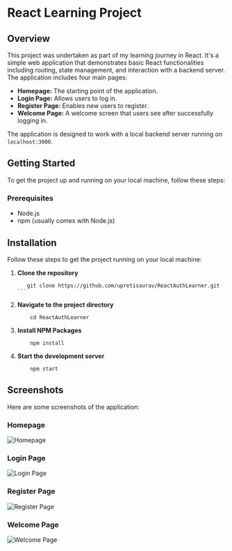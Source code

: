 # React Learning Project

## Overview

This project was undertaken as part of my learning journey in React. It's a simple web application that demonstrates basic React functionalities including routing, state management, and interaction with a backend server. The application includes four main pages:

- **Homepage:** The starting point of the application.
- **Login Page:** Allows users to log in.
- **Register Page:** Enables new users to register.
- **Welcome Page:** A welcome screen that users see after successfully logging in.

The application is designed to work with a local backend server running on `localhost:3000`.

## Getting Started

To get the project up and running on your local machine, follow these steps:

### Prerequisites

- Node.js
- npm (usually comes with Node.js)

## Installation

Follow these steps to get the project running on your local machine:

1. **Clone the repository**
   ````
      git clone https://github.com/upretisaurav/ReactAuthLearner.git
   ```

2. **Navigate to the project directory**
    ```
        cd ReactAuthLearner
    ```
3. **Install NPM Packages**
    ```
        npm install
    ```
4. **Start the development server**
    ```
        npm start
    ```

## Screenshots

Here are some screenshots of the application:

### Homepage
![Homepage](screenshots/homepage.png)

### Login Page
![Login Page](screenshots/login.png)

### Register Page
![Register Page](screenshots/register.png)

### Welcome Page
![Welcome Page](screenshots/welcomepage.png)
